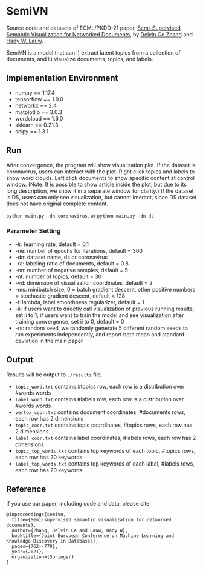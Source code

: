 # SemiVN
Source code and datasets of ECML/PKDD-21 paper, [Semi-Supervised Semantic Visualization for Networked Documents](https://www.dropbox.com/s/9958fbvxn7y5l80/ecmlpkdd21b.pdf?dl=0), by [Delvin Ce Zhang](http://www.delvincezhang.com) and [Hady W. Lauw](http://www.hadylauw.com).

SemiVN is a model that can i) extract latent topics from a collection of documents, and ii) visualize documents, topics, and labels.

## Implementation Environment
- numpy == 1.17.4
- tensorflow == 1.9.0
- networkx == 2.4
- matplotlib == 3.0.3
- wordcloud == 1.6.0
- sklearn == 0.21.3
- scipy == 1.3.1

## Run
After convergence, the program will show visualization plot. If the dataset is coronavirus, users can interact with the plot. Right click topics and labels to show word clouds. Left click documents to show specific content at control window. (Note: It is possible to show article inside the plot, but due to its long description, we show it in a separate window for clarity.) If the dataset is DS, users can only see visualization, but cannot interact, since DS dataset does not have original complete content.

`python main.py -dn coronavirus`, or `python main.py -dn ds`

### Parameter Setting
- -lr: learning rate, default = 0.1
- -ne: number of epochs for iterations, default = 300
- -dn: dataset name, ds or coronavirus
- -ra: labeling ratio of documents, default = 0.8
- -nn: number of negative samples, default = 5
- -nt: number of topics, default = 30
- -vd: dimension of visualization coordinates, default = 2
- -ms: minibatch size, 0 = batch gradient descent, other positive numbers = stochastic gradient descent, default = 128
- -l: lambda, label smoothness regularizer, default = 1
- -ii: if users want to directly call visualization of previous running results, set ii to 1; if users want to train the model and see visualization after training convergence, set ii to 0, default = 0
- -rs: random seed, we randomly generate 5 different random seeds to run experiments independently, and report both mean and standard deviation in the main paper

## Output
Results will be output to `./results` file.
- `topic_word.txt` contains #topics row, each row is a distribution over #words words
- `label_word.txt` contains #labels row, each row is a distribution over #words words
- `vertex_coor.txt` contains document coordinates, #documents rows, each row has 2 dimensions
- `topic_coor.txt` contains topic coordinates, #topics rows, each row has 2 dimensions
- `label_coor.txt` contains label coordinates, #labels rows, each row has 2 dimensions
- `topic_top_words.txt` contains top keywords of each topic, #topics rows, each row has 20 keywords
- `label_top_words.txt` contains top keywords of each label, #labels rows, each row has 20 keywords

## Reference
If you use our paper, including code and data, please cite

```
@inproceedings{semivn,
  title={Semi-supervised semantic visualization for networked documents},
  author={Zhang, Delvin Ce and Lauw, Hady W},
  booktitle={Joint European Conference on Machine Learning and Knowledge Discovery in Databases},
  pages={762--778},
  year={2021},
  organization={Springer}
}
```
